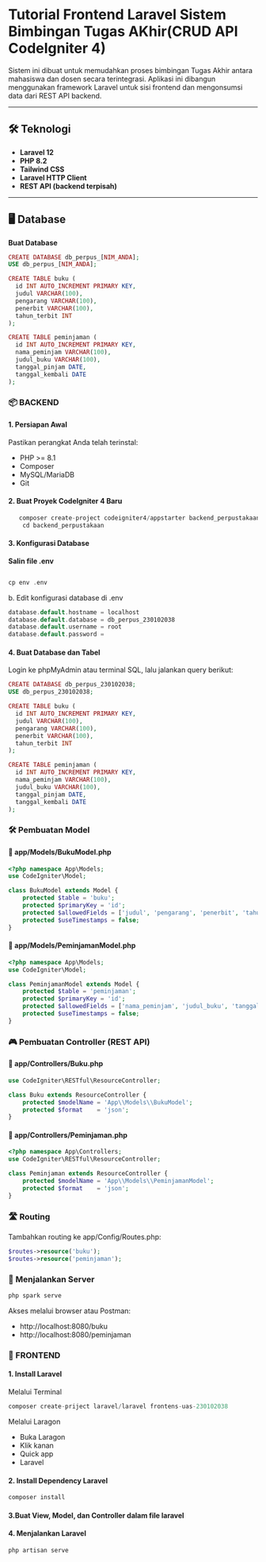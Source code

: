 # Tutorial Frontend Laravel Sistem Bimbingan Tugas AKhir(CRUD API CodeIgniter 4)
Sistem ini dibuat untuk memudahkan proses bimbingan Tugas Akhir antara mahasiswa dan dosen secara terintegrasi. Aplikasi ini dibangun menggunakan framework Laravel untuk sisi frontend dan mengonsumsi data dari REST API backend.

---

## 🛠️ Teknologi

- **Laravel 12**
- **PHP 8.2**
- **Tailwind CSS**
- **Laravel HTTP Client**
- **REST API (backend terpisah)**

---

## 🖥️ Database
**Buat Database**
```php
CREATE DATABASE db_perpus_[NIM_ANDA];
USE db_perpus_[NIM_ANDA];

CREATE TABLE buku (
  id INT AUTO_INCREMENT PRIMARY KEY,
  judul VARCHAR(100),
  pengarang VARCHAR(100),
  penerbit VARCHAR(100),
  tahun_terbit INT
);

CREATE TABLE peminjaman (
  id INT AUTO_INCREMENT PRIMARY KEY,
  nama_peminjam VARCHAR(100),
  judul_buku VARCHAR(100),
  tanggal_pinjam DATE,
  tanggal_kembali DATE
);

```

### 📦 BACKEND
#### 1. Persiapan Awal
   Pastikan perangkat Anda telah terinstal:
   - PHP >= 8.1
   - Composer
   - MySQL/MariaDB
   - Git
     
#### 2. Buat Proyek CodeIgniter 4 Baru
```php
   composer create-project codeigniter4/appstarter backend_perpustakaan
    cd backend_perpustakaan
```
#### 3. Konfigurasi Database


**Salin file .env**

```php

cp env .env

```

b. Edit konfigurasi database di .env

```php
database.default.hostname = localhost
database.default.database = db_perpus_230102038
database.default.username = root
database.default.password =
```
#### 4. Buat Database dan Tabel
Login ke phpMyAdmin atau terminal SQL, lalu jalankan query berikut:
```php
CREATE DATABASE db_perpus_230102038;
USE db_perpus_230102038;

CREATE TABLE buku (
  id INT AUTO_INCREMENT PRIMARY KEY,
  judul VARCHAR(100),
  pengarang VARCHAR(100),
  penerbit VARCHAR(100),
  tahun_terbit INT
);

CREATE TABLE peminjaman (
  id INT AUTO_INCREMENT PRIMARY KEY,
  nama_peminjam VARCHAR(100),
  judul_buku VARCHAR(100),
  tanggal_pinjam DATE,
  tanggal_kembali DATE
);
```

### 🛠️ Pembuatan Model
#### 📁 app/Models/BukuModel.php
```php
<?php namespace App\Models;
use CodeIgniter\Model;

class BukuModel extends Model {
    protected $table = 'buku';
    protected $primaryKey = 'id';
    protected $allowedFields = ['judul', 'pengarang', 'penerbit', 'tahun_terbit'];
    protected $useTimestamps = false;
}
```
#### 📁 app/Models/PeminjamanModel.php
```php
<?php namespace App\Models;
use CodeIgniter\Model;

class PeminjamanModel extends Model {
    protected $table = 'peminjaman';
    protected $primaryKey = 'id';
    protected $allowedFields = ['nama_peminjam', 'judul_buku', 'tanggal_pinjam', 'tanggal_kembali'];
    protected $useTimestamps = false;
}
```

### 🎮 Pembuatan Controller (REST API)
#### 📁 app/Controllers/Buku.php


```php <?php namespace App\Controllers;
use CodeIgniter\RESTful\ResourceController;

class Buku extends ResourceController {
    protected $modelName = 'App\\Models\\BukuModel';
    protected $format    = 'json';
}

```
#### 📁 app/Controllers/Peminjaman.php
```php
<?php namespace App\Controllers;
use CodeIgniter\RESTful\ResourceController;

class Peminjaman extends ResourceController {
    protected $modelName = 'App\\Models\\PeminjamanModel';
    protected $format    = 'json';
}
```

### 🛣️ Routing
Tambahkan routing ke app/Config/Routes.php:
```php
$routes->resource('buku');
$routes->resource('peminjaman');
```

### 🚀 Menjalankan Server
```php
php spark serve
```
Akses melalui browser atau Postman:

- http://localhost:8080/buku
- http://localhost:8080/peminjaman

### 🎨 FRONTEND
#### 1.  Install Laravel
   Melalui Terminal
```php
composer create-priject laravel/laravel frontens-uas-230102038
```

   Melalui Laragon
   - Buka Laragon
   - Klik kanan
   - Quick app
   - Laravel
#### 2. Install Dependency Laravel
   ```php
   composer install
   ```
#### 3.Buat View, Model, dan Controller dalam file laravel

####  4. Menjalankan Laravel
   ```php
   php artisan serve
   ```

